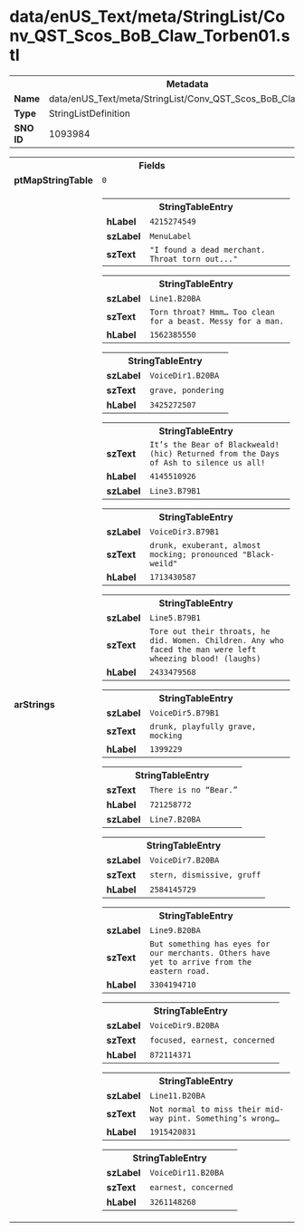 <h1>data/enUS_Text/meta/StringList/Conv_QST_Scos_BoB_Claw_Torben01.stl</h1><table><tr><th colspan="100%">Metadata</th></tr><tr><td><b>Name</b></td><td>data/enUS_Text/meta/StringList/Conv_QST_Scos_BoB_Claw_Torben01.stl</td></tr><tr><td><b>Type</b></td><td>StringListDefinition</td></tr><tr><td><b>SNO ID</b></td><td>1093984</td></tr></table>

<table><tr><th colspan="100%">Fields</th></tr><tr><td><b>ptMapStringTable</b></td><td><code>0</code></td></tr><tr><td><b>arStrings</b></td><td><table><tr><th colspan="100%">StringTableEntry</th></tr><tr><td><b>hLabel</b></td><td><code>4215274549</code></td></tr><tr><td><b>szLabel</b></td><td><code>MenuLabel</code></td></tr><tr><td><b>szText</b></td><td><code>"I found a dead merchant. Throat torn out..."</code></td></tr></table>


<table><tr><th colspan="100%">StringTableEntry</th></tr><tr><td><b>szLabel</b></td><td><code>Line1.B20BA</code></td></tr><tr><td><b>szText</b></td><td><code>Torn throat? Hmm… Too clean for a beast. Messy for a man.</code></td></tr><tr><td><b>hLabel</b></td><td><code>1562385550</code></td></tr></table>


<table><tr><th colspan="100%">StringTableEntry</th></tr><tr><td><b>szLabel</b></td><td><code>VoiceDir1.B20BA</code></td></tr><tr><td><b>szText</b></td><td><code>grave, pondering</code></td></tr><tr><td><b>hLabel</b></td><td><code>3425272507</code></td></tr></table>


<table><tr><th colspan="100%">StringTableEntry</th></tr><tr><td><b>szText</b></td><td><code>It’s the Bear of Blackweald! (hic) Returned from the Days of Ash to silence us all!</code></td></tr><tr><td><b>hLabel</b></td><td><code>4145510926</code></td></tr><tr><td><b>szLabel</b></td><td><code>Line3.B79B1</code></td></tr></table>


<table><tr><th colspan="100%">StringTableEntry</th></tr><tr><td><b>szLabel</b></td><td><code>VoiceDir3.B79B1</code></td></tr><tr><td><b>szText</b></td><td><code>drunk, exuberant, almost mocking; pronounced "Black-weild"</code></td></tr><tr><td><b>hLabel</b></td><td><code>1713430587</code></td></tr></table>


<table><tr><th colspan="100%">StringTableEntry</th></tr><tr><td><b>szLabel</b></td><td><code>Line5.B79B1</code></td></tr><tr><td><b>szText</b></td><td><code>Tore out their throats, he did. Women. Children. Any who faced the man were left wheezing blood! (laughs)</code></td></tr><tr><td><b>hLabel</b></td><td><code>2433479568</code></td></tr></table>


<table><tr><th colspan="100%">StringTableEntry</th></tr><tr><td><b>szLabel</b></td><td><code>VoiceDir5.B79B1</code></td></tr><tr><td><b>szText</b></td><td><code>drunk, playfully grave, mocking</code></td></tr><tr><td><b>hLabel</b></td><td><code>1399229</code></td></tr></table>


<table><tr><th colspan="100%">StringTableEntry</th></tr><tr><td><b>szText</b></td><td><code>There is no “Bear.”</code></td></tr><tr><td><b>hLabel</b></td><td><code>721258772</code></td></tr><tr><td><b>szLabel</b></td><td><code>Line7.B20BA</code></td></tr></table>


<table><tr><th colspan="100%">StringTableEntry</th></tr><tr><td><b>szLabel</b></td><td><code>VoiceDir7.B20BA</code></td></tr><tr><td><b>szText</b></td><td><code>stern, dismissive, gruff</code></td></tr><tr><td><b>hLabel</b></td><td><code>2584145729</code></td></tr></table>


<table><tr><th colspan="100%">StringTableEntry</th></tr><tr><td><b>szLabel</b></td><td><code>Line9.B20BA</code></td></tr><tr><td><b>szText</b></td><td><code>But something has eyes for our merchants. Others have yet to arrive from the eastern road.</code></td></tr><tr><td><b>hLabel</b></td><td><code>3304194710</code></td></tr></table>


<table><tr><th colspan="100%">StringTableEntry</th></tr><tr><td><b>szLabel</b></td><td><code>VoiceDir9.B20BA</code></td></tr><tr><td><b>szText</b></td><td><code>focused, earnest, concerned</code></td></tr><tr><td><b>hLabel</b></td><td><code>872114371</code></td></tr></table>


<table><tr><th colspan="100%">StringTableEntry</th></tr><tr><td><b>szLabel</b></td><td><code>Line11.B20BA</code></td></tr><tr><td><b>szText</b></td><td><code>Not normal to miss their mid-way pint. Something’s wrong…</code></td></tr><tr><td><b>hLabel</b></td><td><code>1915420831</code></td></tr></table>


<table><tr><th colspan="100%">StringTableEntry</th></tr><tr><td><b>szLabel</b></td><td><code>VoiceDir11.B20BA</code></td></tr><tr><td><b>szText</b></td><td><code>earnest, concerned</code></td></tr><tr><td><b>hLabel</b></td><td><code>3261148268</code></td></tr></table>


</td></tr></table>

